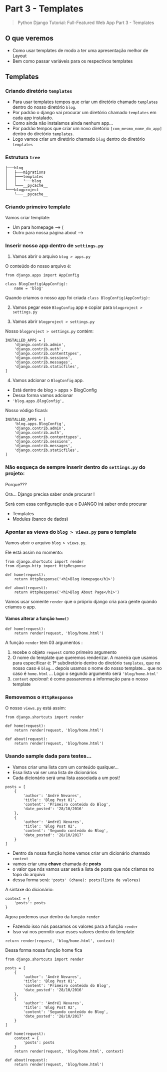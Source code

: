 # Part 3 - Templates
> Python Django Tutorial: Full-Featured Web App Part 3 - Templates

## O que veremos
- Como usar templates de modo a ter uma apresentação melhor de Layout
- Bem como passar variáveis para os respectivos templates

## Templates

### Criando diretório ```templates```
- Para usar templates tempos que criar um diretório chamado ```templates``` dentro do nosso diretório ```blog```.
- Por padrão o django vai procurar um diretório chamado ```templates``` em cada app instalado.
- Como ainda não instalamos ainda nenhum app...
- Por padrão tempos que criar um novo diretório ```[com_mesmo_nome_do_app]``` dentro do diretório ```templates```.
- Logo vamos criar um  diretório chamado ```blog``` dentro do diretório ```templates```

### Estrutura ```tree```
```
├───blog
│   ├───migrations
│   ├───templates
│   │   └───blog
│   └───__pycache__
└───blogproject
    └───__pycache__
```

### Criando primeiro template

Vamos criar template:
- Um para homepage --> (
- Outro para nossa página about --> 



### Inserir nosso app dentro de ```settings.py```



1. Vamos abrir o arquivo ```blog > apps.py```

O conteúdo do nosso arquivo é:
```
from django.apps import AppConfig

class BlogConfig(AppConfig):
    name = 'blog'
```

Quando criamos o nosso app foi criada ```class BlogConfig(AppConfig):```

2. Vamos pegar esse ```BlogConfig``` app e copiar para ```blogproject > settings.py```

3. Vamos abrir ```blogproject > settings.py```

Nosso ```blogproject > settings.py``` contém:
```
INSTALLED_APPS = [
    'django.contrib.admin',
    'django.contrib.auth',
    'django.contrib.contenttypes',
    'django.contrib.sessions',
    'django.contrib.messages',
    'django.contrib.staticfiles',
]
```

4. Vamos adcionar o ```BlogConfig``` app.
- Está dentro de blog > apps >  BlogConfig
- Dessa forma vamos adcionar 
- ```'blog.apps.BlogConfig',```

Nosso vódigo ficará:
```
INSTALLED_APPS = [
    'blog.apps.BlogConfig',
    'django.contrib.admin',
    'django.contrib.auth',
    'django.contrib.contenttypes',
    'django.contrib.sessions',
    'django.contrib.messages',
    'django.contrib.staticfiles',
]
```

### Não esqueça de sempre inserir dentro do ```settings.py``` do projeto:
Porque???

Ora... Django precisa saber onde procurar !

Será com essa configuração que o DJANGO irá saber onde procurar
- Templates
- Modules (banco de dados)



### Apontar as views do ```blog > views.py``` para o template

Vamos abrir o arquivo ```blog > views.py```.

Ele está assim no momento:
```
from django.shortcuts import render
from django.http import HttpResponse

def home(request):
    return HttpResponse('<h1>Blog Homepage</h1>')

def about(request):
    return HttpResponse('<h1>Blog About Page</h1>')
```

Vamos usar somente ```render``` que o próprio django cria para gente quando criamos o app.


#### Vamos alterar a função ```home()```
```
def home(request):
    return render(request, 'blog/home.html')
```
A função ```render``` tem 03 argumentos :
1. recebe o objeto ```request``` como primeiro argumento
2. O nome do template que queremos renderizar.  A maneira que usamos para especificar é: 1º subdiretório dentro do diretório ```templates```, que no nosso caso é ```blog```... depois usamos o nome do nosso template... que no caso é ```home.html``` ... Logo o segundo argumento será ```'blog/home.html'```
3. ```context``` _opcional_:  é como passaremos a informação para o nosso template



### Removemos o ```HttpResponse```

O nosso ```views.py``` está assim:

```
from django.shortcuts import render

def home(request):
    return render(request, 'blog/home.html')

def about(request):
    return render(request, 'blog/home.html')
```

### Usando sample dada para testes...

- Vamos criar uma lista com um conteúdo qualquer... 
- Essa lista vai ser uma lista de dicionários
- Cada dicionário será uma lista associada a um post! 

```
posts = [
    {
        'author': 'André Nevares',
        'title': 'Blog Post 01',
        'content': 'Primeiro conteúdo do Blog',
        'date_posted': '28/10/2016'
    },
    {
        'author': 'André1 Nevares',
        'title': 'Blog Post 02',
        'content': 'Segundo conteúdo do Blog',
        'date_posted': '28/10/2017'
    }
]
```

- Dentro da nossa função home vamos criar um dicionário chamado ```context```
- vamos criar uma __chave__ chamada de __posts__
- o valor que nós vamos usar será a lista de posts que nós criamos no topo do arquivo
- dessa forma será: ```'posts' (chave): posts(lista de valores)```

A sintaxe do dicionário:
```
context = {
    'posts': posts
}
```

Agora podemos usar dentro da função ```render```
- Fazendo isso nós passamos os valores para a função ```render```
- Isso vai nos permitir usar esses valores dentro do template
```
return render(request, 'blog/home.html', context)
```



Dessa forma nossa função home fica
```
from django.shortcuts import render

posts = [
    {
        'author': 'André Nevares',
        'title': 'Blog Post 01',
        'content': 'Primeiro conteúdo do Blog',
        'date_posted': '28/10/2016'
    },
    {
        'author': 'André1 Nevares',
        'title': 'Blog Post 02',
        'content': 'Segundo conteúdo do Blog',
        'date_posted': '28/10/2017'
    }
]

def home(request):
    context = {
        'posts': posts
    }
    return render(request, 'blog/home.html', context)

def about(request):
    return render(request, 'blog/home.html')
```

```
```

```
```
